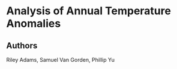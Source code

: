 # Analysis of Annual Temperature Anomalies


## Authors

Riley Adams, Samuel Van Gorden, Phillip Yu
